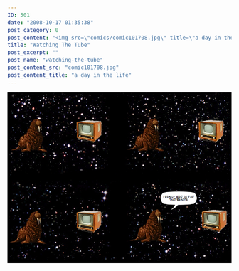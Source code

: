 ```yaml
---
ID: 501
date: "2008-10-17 01:35:38"
post_category: 0
post_content: "<img src=\"comics/comic101708.jpg\" title=\"a day in the life\" />"
title: "Watching The Tube"
post_excerpt: ""
post_name: "watching-the-tube"
post_content_src: "comic101708.jpg"
post_content_title: "a day in the life"
---
```



[![a day in the life](/comics-hi-res/comic101708.jpg)](/comics-hi-res/comic101708.jpg)
